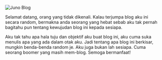 ![Juno Blog](https://imgur.com/CGpXOQY.jpg)

Selamat datang, orang yang tidak dikenali. Kalau terjumpa blog aku ini secara random, bermakna anda seorang yang hebat sebab aku tak pernah bagitahu pun tentang kewujudan blog ini kepada sesiapa.

Aku tak tahu apa hala tuju dan objektif aku buat blog ini, aku cuma suka menulis apa yang ada dalam otak aku. Jadi tentang apa blog ini berkisar, mungkin benda-benda random je. Aku juga bukan lah sesiapa. Cuma seorang boomer yang masih mem-blog. Semoga bermanfaat!

